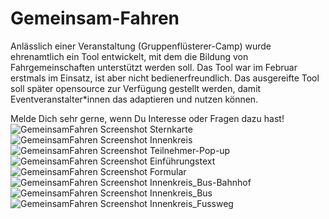 # Gemeinsam-Fahren
Anlässlich einer Veranstaltung (Gruppenflüsterer-Camp) wurde ehrenamtlich ein Tool entwickelt, mit dem die Bildung von Fahrgemeinschaften unterstützt werden soll. Das Tool war im Februar erstmals im Einsatz, ist aber nicht bedienerfreundlich.
Das ausgereifte Tool soll später opensource zur Verfügung gestellt werden, damit Eventveranstalter*innen das adaptieren und nutzen können. 

Melde Dich sehr gerne, wenn Du Interesse oder Fragen dazu hast!
![GemeinsamFahren Screenshot Sternkarte](https://github.com/user-attachments/assets/7e4d3536-fb71-4bcb-975e-d39b8b847eb8)
![GemeinsamFahren Screenshot Innenkreis](https://github.com/user-attachments/assets/06bfb445-5563-4e4e-9155-015a725a5f98)
![GemeinsamFahren Screenshot Teilnehmer-Pop-up](https://github.com/user-attachments/assets/324545f7-3863-488c-b7ac-b71b046289a7)
![GemeinsamFahren Screenshot Einführungstext](https://github.com/user-attachments/assets/7b05ddec-ad30-4953-914c-95cecf9d5e50)
![GemeinsamFahren Screenshot Formular](https://github.com/user-attachments/assets/938aaba0-00e3-413d-94e4-ec75b0b1e1b8)
![GemeinsamFahren Screenshot Innenkreis_Bus-Bahnhof](https://github.com/user-attachments/assets/7aac6b9e-bd2c-47cc-8dab-fb4824f22925)
![GemeinsamFahren Screenshot Innenkreis_Bus](https://github.com/user-attachments/assets/a05afba2-41c0-4c0f-bb0e-f4085f497799)
![GemeinsamFahren Screenshot Innenkreis_Fussweg](https://github.com/user-attachments/assets/adcafd07-9319-46c5-a2be-cd4115ddfd41)
